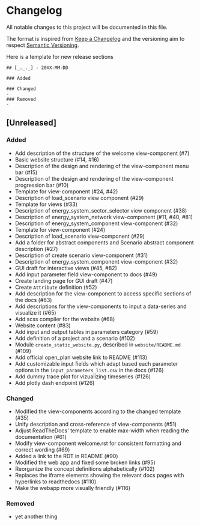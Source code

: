 # Changelog
All notable changes to this project will be documented in this file.

The format is inspired from [Keep a Changelog](http://keepachangelog.com/en/1.0.0/)
and the versioning aim to respect [Semantic Versioning](http://semver.org/spec/v2.0.0.html).

Here is a template for new release sections

```
## [_._._] - 20XX-MM-DD

### Added

### Changed
-
### Removed
-
```
## [Unreleased]

### Added
- Add description of the structure of the welcome view-component (#7)
- Basic website structure (#14, #16)
- Description of the design and rendering of the view-component menu bar (#15)
- Description of the design and rendering of the view-component progression bar (#10)
- Template for view-component (#24, #42)
- Description of load_scenario view component (#29)
- Template for views (#33)
- Description of energy_system_sector_selector view component (#38)
- Description of energy_system_network view-component (#11, #40, #81)
- Description of energy_system_component view-component (#32) 
- Template for view-component (#24)
- Description of load_scenario view-component (#29)
- Add a folder for abstract components and Scenario abstract component description (#27) 
- Description of create scenario view-component (#31)
- Description of energy_system_component view-component (#32)
- GUI draft for interactive views (#45, #82)
- Add input parameter field view-component to docs (#49)
- Create landing page for GUI draft (#47)
- Create `Attribute` definition (#52)
- Add description for the view-component to access specific sections of the docs (#63)
- Add descriptions for the view-components to input a data-series and visualize it (#65)
- Add scss compiler for the website (#68)
- Website content (#83)
- Add input and output tables in parameters category (#59)
- Add definition of a project and a scenario (#102)
- Module `create_static_website.py`, described in `website/README.md` (#109)
- Add official open_plan website link to README (#113)
- Add customizable input fields which adapt based each parameter options in the `input_parameters_list.csv` in the docs (#126)
- Add dummy trace plot for vizualizing timeseries (#126)
- Add plotly dash endpoint (#126)

### Changed
- Modified the view-components according to the changed template (#35)
- Unify description and cross-reference of view-components (#51)
- Adjust ReadTheDocs' template to enable max-width when reading the documentation (#61)
- Modify view-component welcome.rst for consistent formatting and correct wording (#69) 
- Added a link to the RDT in README (#90)
- Modified the web app and fixed some broken links (#95)
- Reorganize the concept definitions alphabetically (#102)
- Replaces the iframe elements showing the relevant docs pages with hyperlinks to readthedocs (#110)
- Make the webapp more visually friendly (#116)

### Removed
- yet another thing

